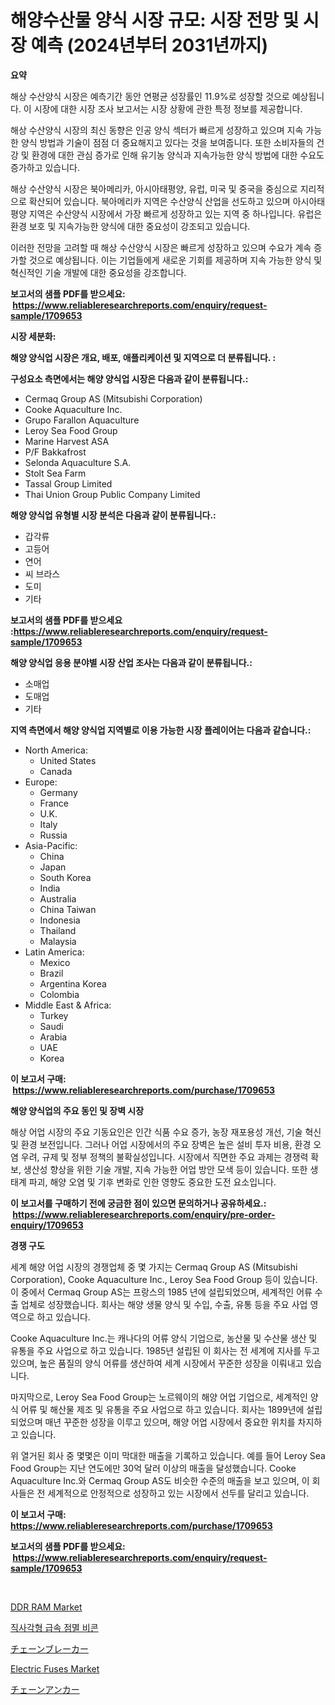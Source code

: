 <p><h1>해양수산물 양식 시장 규모: 시장 전망 및 시장 예측 (2024년부터 2031년까지)</h1></p><p><strong>요약</strong></p>
<p><p>해상 수산양식 시장은 예측기간 동안 연평균 성장률인 11.9%로 성장할 것으로 예상됩니다. 이 시장에 대한 시장 조사 보고서는 시장 상황에 관한 특정 정보를 제공합니다. </p><p>해상 수산양식 시장의 최신 동향은 인공 양식 섹터가 빠르게 성장하고 있으며 지속 가능한 양식 방법과 기술이 점점 더 중요해지고 있다는 것을 보여줍니다. 또한 소비자들의 건강 및 환경에 대한 관심 증가로 인해 유기농 양식과 지속가능한 양식 방법에 대한 수요도 증가하고 있습니다.</p><p>해상 수산양식 시장은 북아메리카, 아시아태평양, 유럽, 미국 및 중국을 중심으로 지리적으로 확산되어 있습니다. 북아메리카 지역은 수산양식 산업을 선도하고 있으며 아시아태평양 지역은 수산양식 시장에서 가장 빠르게 성장하고 있는 지역 중 하나입니다. 유럽은 환경 보호 및 지속가능한 양식에 대한 중요성이 강조되고 있습니다. </p><p>이러한 전망을 고려할 때 해상 수산양식 시장은 빠르게 성장하고 있으며 수요가 계속 증가할 것으로 예상됩니다. 이는 기업들에게 새로운 기회를 제공하며 지속 가능한 양식 및 혁신적인 기술 개발에 대한 중요성을 강조합니다.</p></p>
<p><strong>보고서의 샘플 PDF를 받으세요: &nbsp;<a href="https://www.reliableresearchreports.com/enquiry/request-sample/1709653">https://www.reliableresearchreports.com/enquiry/request-sample/1709653</a></strong></p>
<p><strong>시장 세분화:</strong></p>
<p><strong> 해양 양식업 시장은 개요, 배포, 애플리케이션 및 지역으로 더 분류됩니다. :</strong></p>
<p><strong>구성요소 측면에서는 해양 양식업 시장은 다음과 같이 분류됩니다.:</strong></p>
<p><ul><li>Cermaq Group AS (Mitsubishi Corporation)</li><li>Cooke Aquaculture Inc.</li><li>Grupo Farallon Aquaculture</li><li>Leroy Sea Food Group</li><li>Marine Harvest ASA</li><li>P/F Bakkafrost</li><li>Selonda Aquaculture S.A.</li><li>Stolt Sea Farm</li><li>Tassal Group Limited</li><li>Thai Union Group Public Company Limited</li></ul></p>
<p><strong> 해양 양식업 유형별 시장 분석은 다음과 같이 분류됩니다.:</strong></p>
<p><ul><li>갑각류</li><li>고등어</li><li>연어</li><li>씨 브라스</li><li>도미</li><li>기타</li></ul></p>
<p><strong>보고서의 샘플 PDF를 받으세요 :<a href="https://www.reliableresearchreports.com/enquiry/request-sample/1709653">https://www.reliableresearchreports.com/enquiry/request-sample/1709653</a></strong></p>
<p><strong> 해양 양식업 응용 분야별 시장 산업 조사는 다음과 같이 분류됩니다.:</strong></p>
<p><ul><li>소매업</li><li>도매업</li><li>기타</li></ul></p>
<p><strong>지역 측면에서 해양 양식업 지역별로 이용 가능한 시장 플레이어는 다음과 같습니다.:</strong></p>
<p><ul>
    <li>
        North America:
        <ul>
            <li>United States</li>
            <li>Canada</li>
        </ul>
    </li>
    <li>
        Europe:
        <ul>
            <li>Germany</li>
            <li>France</li>
            <li>U.K.</li>
            <li>Italy</li>
            <li>Russia</li>
        </ul>
    </li>
    <li>
        Asia-Pacific:
        <ul>
            <li>China</li>
            <li>Japan</li>
            <li>South Korea</li>
            <li>India</li>
            <li>Australia</li>
            <li>China Taiwan</li>
            <li>Indonesia</li>
            <li>Thailand</li>
            <li>Malaysia</li>
        </ul>
    </li>
    <li>
        Latin America:
        <ul>
            <li>Mexico</li>
            <li>Brazil</li>
            <li>Argentina Korea</li>
            <li>Colombia</li>
        </ul>
    </li>
    <li>
        Middle East & Africa:
        <ul>
            <li>Turkey</li>
            <li>Saudi</li>
            <li>Arabia</li>
            <li>UAE</li>
            <li>Korea</li>
        </ul>
    </li>
    </ul></p>
<p><strong>이 보고서 구매: &nbsp;<a href="https://www.reliableresearchreports.com/purchase/1709653">https://www.reliableresearchreports.com/purchase/1709653</a></strong></p>
<p><strong>해양 양식업의 주요 동인 및 장벽 시장</strong></p>
<p><p>해상 어업 시장의 주요 기동요인은 인간 식품 수요 증가, 농장 재포용성 개선, 기술 혁신 및 환경 보전입니다. 그러나 어업 시장에서의 주요 장벽은 높은 설비 투자 비용, 환경 오염 우려, 규제 및 정부 정책의 불확실성입니다. 시장에서 직면한 주요 과제는 경쟁력 확보, 생산성 향상을 위한 기술 개발, 지속 가능한 어업 방안 모색 등이 있습니다. 또한 생태계 파괴, 해양 오염 및 기후 변화로 인한 영향도 중요한 도전 요소입니다.</p></p>
<p><strong>이 보고서를 구매하기 전에 궁금한 점이 있으면 문의하거나 공유하세요.: &nbsp;<a href="https://www.reliableresearchreports.com/enquiry/pre-order-enquiry/1709653">https://www.reliableresearchreports.com/enquiry/pre-order-enquiry/1709653</a></strong></p>
<p><strong>경쟁 구도</strong></p>
<p><p>세계 해양 어업 시장의 경쟁업체 중 몇 가지는 Cermaq Group AS (Mitsubishi Corporation), Cooke Aquaculture Inc., Leroy Sea Food Group 등이 있습니다. 이 중에서 Cermaq Group AS는 프랑스의 1985 년에 설립되었으며, 세계적인 어류 수출 업체로 성장했습니다. 회사는 해양 생물 양식 및 수입, 수출, 유통 등을 주요 사업 영역으로 하고 있습니다.</p><p>Cooke Aquaculture Inc.는 캐나다의 어류 양식 기업으로, 농산물 및 수산물 생산 및 유통을 주요 사업으로 하고 있습니다. 1985년 설립된 이 회사는 전 세계에 지사를 두고 있으며, 높은 품질의 양식 어류를 생산하여 세계 시장에서 꾸준한 성장을 이뤄내고 있습니다.</p><p>마지막으로, Leroy Sea Food Group는 노르웨이의 해양 어업 기업으로, 세계적인 양식 어류 및 해산물 제조 및 유통을 주요 사업으로 하고 있습니다. 회사는 1899년에 설립되었으며 매년 꾸준한 성장을 이루고 있으며, 해양 어업 시장에서 중요한 위치를 차지하고 있습니다.</p><p>위 열거된 회사 중 몇몇은 이미 막대한 매출을 기록하고 있습니다. 예를 들어 Leroy Sea Food Group는 지난 연도에만 30억 달러 이상의 매출을 달성했습니다. Cooke Aquaculture Inc.와 Cermaq Group AS도 비슷한 수준의 매출을 보고 있으며, 이 회사들은 전 세계적으로 안정적으로 성장하고 있는 시장에서 선두를 달리고 있습니다.</p></p>
<p><strong>이 보고서 구매: &nbsp; <a href="https://www.reliableresearchreports.com/purchase/1709653">https://www.reliableresearchreports.com/purchase/1709653</a></strong></p>
<p><strong>보고서의 샘플 PDF를 받으세요: &nbsp;<a href="https://www.reliableresearchreports.com/enquiry/request-sample/1709653">https://www.reliableresearchreports.com/enquiry/request-sample/1709653</a></strong><strong></strong></p>
<p>&nbsp;</p>
<p><p><a href="https://github.com/mahnoor2003/Market-Research-Report-List-3/blob/main/ddr-ram-market.md">DDR RAM Market</a></p><p><a href="https://medium.com/@jomosley1999/%EC%82%AC%EA%B0%81%EB%8F%84-%EC%B6%94%EA%B2%A9-%EB%B9%84%EC%BD%98-%EC%8B%9C%EC%9E%A5-%EB%B6%84%EC%84%9D-%EC%84%B8%EA%B3%84-%EC%82%B0%EC%97%85-%EC%A0%84%EB%A7%9D-%EB%B0%8F-%EC%A0%84%EB%A7%9D-2024-%EB%85%84-2031-%EB%85%84-27ec2d98ce8f">직사각형 급속 점멸 비콘</a></p><p><a href="https://github.com/EmoryYundt1935/Market-Research-Report-List-1/blob/main/685038311986.md">チェーンブレーカー</a></p><p><a href="https://github.com/juancolorado15/Market-Research-Report-List-2/blob/main/electric-fuses-market.md">Electric Fuses Market</a></p><p><a href="https://github.com/mcbeesbxa270/Market-Research-Report-List-1/blob/main/308384911985.md">チェーンアンカー</a></p></p>